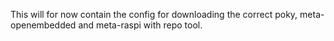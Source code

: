 This will for now contain the config for downloading the correct poky, meta-openembedded and meta-raspi with repo tool.

